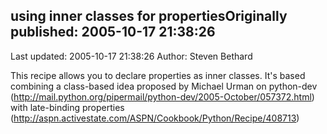 ## using inner classes for propertiesOriginally published: 2005-10-17 21:38:26 
Last updated: 2005-10-17 21:38:26 
Author: Steven Bethard 
 
This recipe allows you to declare properties as inner classes.  It's based combining a class-based idea proposed by Michael Urman on python-dev (http://mail.python.org/pipermail/python-dev/2005-October/057372.html) with late-binding properties (http://aspn.activestate.com/ASPN/Cookbook/Python/Recipe/408713)
